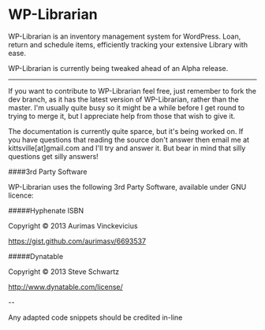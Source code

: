 # WP-Librarian

WP-Librarian is an inventory management system for WordPress. Loan, return and schedule items, efficiently tracking your extensive Library with ease.

WP-Librarian is currently being tweaked ahead of an Alpha release.

----

If you want to contribute to WP-Librarian feel free, just remember to fork the dev branch, as it has the latest version of WP-Librarian, rather than the master. I'm usually quite busy so it might be a while before I get round to trying to merge it, but I appreciate help from those that wish to give it.

The documentation is currently quite sparce, but it's being worked on. If you have questions that reading the source don't answer then email me at kittsville[at]gmail.com and I'll try and answer it. But bear in mind that silly questions get silly answers!


####3rd Party Software

WP-Librarian uses the following 3rd Party Software, available under GNU licence:


#####Hyphenate ISBN

Copyright © 2013 Aurimas Vinckevicius

https://gist.github.com/aurimasv/6693537


#####Dynatable

Copyright © 2013  Steve Schwartz

http://www.dynatable.com/license/

--

Any adapted code snippets should be credited in-line
